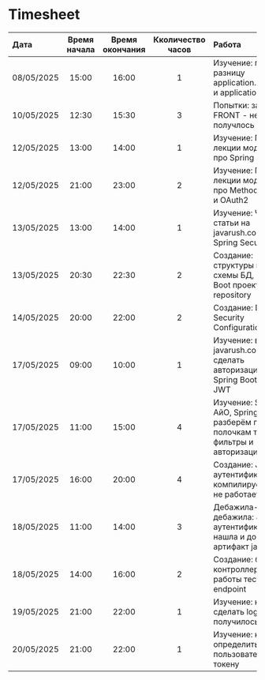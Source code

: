 # Timesheet



| Дата  | Время начала  | Время окончания | Кколичество часов | Работа |
|:---|:---:|:---:|:---:|:---|
| 08/05/2025 | 15:00 | 16:00 | 1 | Изучение: про разницу application.properties и application.yaml |
| 10/05/2025 | 12:30 | 15:30 | 3 | Попытки: запустить FRONT - не получлось |
| 12/05/2025 | 13:00 | 14:00 | 1 | Изучение: Просмотр лекции модуля 11 про Spring Security |
| 12/05/2025 | 21:00 | 23:00 | 2 | Изучение: Просмотр лекции модуль 11 про Method security и OAuth2 |
| 13/05/2025 | 13:00 | 14:00 | 1 | Изучение: Чтение статьи на javarush.com о Spring Security |
| 13/05/2025 | 20:30 | 22:30 | 2 | Создание: структуры проекта, схемы БД, Spring Boot проекта, entity, repository |
| 14/05/2025 | 20:00 | 22:00 | 2 | Создание: DTO и Security Configuration |
| 17/05/2025 | 09:00 | 10:00 | 1 | Изучение: видео на javarush.com как сделать авторизацию в Spring Boot v2 и JWT |
| 17/05/2025 | 11:00 | 15:00 | 4 | Изучение: Spring АйО, Spring Security: разберём по полочкам токены, фильтры и авторизацию |
| 17/05/2025 | 16:00 | 20:00 | 4 | Создание: JWT аутентификации, компилируется, но не работает |
| 18/05/2025 | 11:00 | 14:00 | 3 | Дебажила-дебажила: JWT аутентификации - нашла и добавила артифакт jaxb-api |
| 18/05/2025 | 14:00 | 16:00 | 2 | Создание: бизнес контроллера и работы тестового endpoint |
| 19/05/2025 | 21:00 | 22:00 | 1 | Изучение: как сделать logout - не получилось |
| 20/05/2025 | 21:00 | 22:00 | 1 | Изучение: как определить пользователя по токену|
